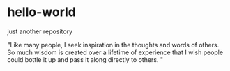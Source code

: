 # hello-world
just another repository

"Like many people, I seek inspiration in the thoughts and words of others.  So much wisdom is created over a lifetime of experience that I wish people could bottle it up and pass it along directly to others. "
